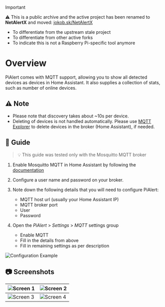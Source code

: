 > [!IMPORTANT]
> ⚠ This is a public archive and the active project has been renamed to **NetAlertX** and moved: [jokob.sk/NetAlertX](https://github.com/jokob-sk/NetAlertX)
> 
>  - To differentiate from the upstream stale project
>  - To differentiate from other active forks
>  - To indicate this is not a Raspberry Pi-specific tool anymore
>
# Overview

PiAlert comes with MQTT support, allowing you to show all detected devices as devices in Home Assistant. It also supplies a collection of stats, such as number of online devices.

## ⚠ Note 

- Please note that discovery takes about ~10s per device.
- Deleting of devices is not handled automatically. Please use [MQTT Explorer](https://mqtt-explorer.com/) to delete devices in the broker (Home Assistant), if needed. 


## 🧭 Guide

> 💡 This guide was tested only with the Mosquitto MQTT broker

1. Enable Mosquitto MQTT in Home Assistant by following the [documentation](https://www.home-assistant.io/integrations/mqtt/)

2. Configure a user name and password on your broker.

3. Note down the following details that you will need to configure PiAlert:
   - MQTT host url (usually your Home Assistant IP)
   - MQTT broker port
   - User
   - Password

4. Open the _PiAlert_ > _Settings_ > _MQTT_ settings group
   - Enable MQTT
   - Fill in the details from above
   - Fill in remaining settings as per description

![Configuration Example][configuration] 

## 📷 Screenshots

  | ![Screen 1][sensors] | ![Screen 2][history] | 
  |----------------------|----------------------| 
  | ![Screen 3][list] | ![Screen 4][overview] | 
  

  [configuration]:   /docs/img/HOME_ASISSTANT/PiAlert-HomeAssistant-Configuration.png           "configuration"
  [sensors]:         /docs/img/HOME_ASISSTANT/PiAlert-HomeAssistant-Device-as-Sensors.png       "sensors"
  [history]:         /docs/img/HOME_ASISSTANT/PiAlert-HomeAssistant-Device-Presence-History.png "history"
  [list]:            /docs/img/HOME_ASISSTANT/PiAlert-HomeAssistant-Devices-List.png            "list"  
  [overview]:        /docs/img/HOME_ASISSTANT/PiAlert-HomeAssistant-Overview-Card.png           "overview"


